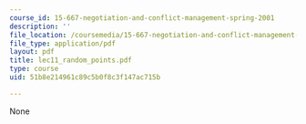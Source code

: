 ```yaml
---
course_id: 15-667-negotiation-and-conflict-management-spring-2001
description: ''
file_location: /coursemedia/15-667-negotiation-and-conflict-management-spring-2001/51b8e214961c89c5b0f8c3f147ac715b_lec11_random_points.pdf
file_type: application/pdf
layout: pdf
title: lec11_random_points.pdf
type: course
uid: 51b8e214961c89c5b0f8c3f147ac715b

---
```

None
